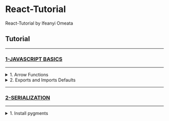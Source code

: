 # React-Tutorial

React-Tutorial by Ifeanyi Omeata

## Tutorial

---

### [1-JAVASCRIPT BASICS](#)

---

<!--
<details>
  <summary>OPEN</summary>
<hr> -->

<details>
  <summary>1. Arrow Functions</summary>

```Javascript
const name = "Ifeanyi";
console.log(name)

const printMyName = (name) => {
  console.log(name);
}

const multiply = number => number * 3;

printMyName("Bob");
console.log(multiply(4));
```

</details>

<details>
  <summary>2. Exports and Imports Defaults</summary>

With Default:

```Javascript
const person = {
  name: "Ifeanyi",
  age: 23,
  hobbies: ["Reading", "Coding", "Gaming"]
}

export default person;
```

```Javascript
import person from "./person.js";
import prs from "./person.js";
```

Without Default:

```Javascript
export const clean = () => {
  console.log("Cleaning");
}

export const cook = () => {
  console.log("Cooking");
}
```

```Javascript
import { clean, cook } from "./activities.js";
import { clean as cleanHouse, cook as cookFood } from "./activities.js";
import * as activitiesObject from "./activities.js";
```

</details>

<!-- <details>
  <summary>6. Add Django Rest Framework and App to settings</summary>

[here](https://github.com/iomeata/Django-API-Tutorial-1/commit/388d9ef90e787e6836b472370251500993521611)

```python
INSTALLED_APPS = [
    'django.contrib.admin',
    'django.contrib.auth',
    'django.contrib.contenttypes',
    'django.contrib.sessions',
    'django.contrib.messages',
    'django.contrib.staticfiles',
    'rest_framework',
    'quickstart',
]
```

</details> -->
<!--
</details> -->

---

### [2-SERIALIZATION](#)

---

<details>
  <summary>1. Install pygments</summary>

```python
pip install django
pip install djangorestframework
pip install pygments  # We'll be using this for the code highlighting
```

<!-- <details>
  <summary>3. Create snippets model</summary>

```python
python manage.py startapp snippets
```

</details>

<details>
  <summary>4. Create a virtual environment</summary>

</details> --> -->
